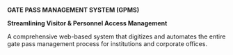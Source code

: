 **GATE PASS MANAGEMENT SYSTEM (GPMS)**

**Streamlining Visitor & Personnel Access Management**

A comprehensive web-based system that digitizes and automates the entire gate pass management process for institutions and corporate offices.
